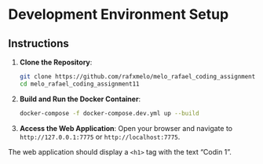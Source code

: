 # Development Environment Setup

## Instructions

1. **Clone the Repository**:
    ```bash
    git clone https://github.com/rafxmelo/melo_rafael_coding_assignment11
    cd melo_rafael_coding_assignment11
    ```

2. **Build and Run the Docker Container**:
    ```bash
    docker-compose -f docker-compose.dev.yml up --build
    ```

3. **Access the Web Application**:
    Open your browser and navigate to `http://127.0.0.1:7775` or `http://localhost:7775`.

The web application should display a `<h1>` tag with the text “Codin 1”.
